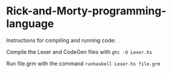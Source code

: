 # Rick-and-Morty-programming-language
Instructions for compiling and running code:

Compile the Lexer and CodeGen files with `ghc -O Lexer.hs`

Run file.grm with the command `runhaskell Lexer.hs file.grm`
